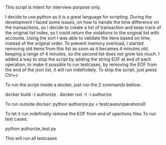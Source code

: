 This script is intent for interview porpose only.

I decide to use python as it is a great language for scripting.
During the development I faced some issues, on how to handle the time difference on the transactions, so I decide to create a list of transaction and keep track of the original list index, so I could return the violations to the original list with accounts. Using the sort I was able to validate the itens based on time, instead of the original order. To prevent memory overload, I started removing old items from this list as soon as it becames 4 minutes old, keeping a range of 4 minutes, so the second list does not grow too much.
I added a way to stop the script by adding the string EOF at end of each operation, to make it possible to run testcases, by removing the EOF from the end of the json list, it will run indefinitely.
To stop the script, just press Ctrl+c


To run the script inside a docker, just run the 2 commands bellow:

docker build -t authorize .
docker run -t -i authorize


To run outside docker:
python authorize.py < testcases/operations0

To let it run indefinetly remove the EOF from end of opertions files
To run test cases:

python authorize_test.py 

This will run all testcases